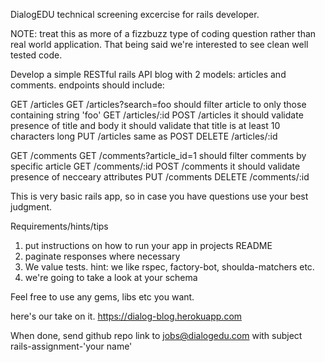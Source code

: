 DialogEDU technical screening excercise for rails developer.

NOTE: treat this as more of a fizzbuzz type of coding question rather than real world application. That being said we're interested to see clean well tested code.


Develop a simple RESTful rails API blog with 2 models: articles and comments.
  endpoints should include:

  GET /articles
  GET /articles?search=foo
    should filter article to only those containing string 'foo'
  GET /articles/:id
  POST /articles
    it should validate presence of title and body
    it should validate that title is at least 10 characters long
  PUT /articles
    same as POST
  DELETE /articles/:id

  GET /comments
  GET /comments?article_id=1
    should filter comments by specific article
  GET /comments/:id
  POST /comments
    it should validate presence of necceary attributes
  PUT /comments
  DELETE /comments/:id

This is very basic rails app, so in case you have questions use your best judgment.

Requirements/hints/tips

  1. put instructions on how to run your app in projects README
  2. paginate responses where necessary
  3. We value tests. hint: we like rspec, factory-bot, shoulda-matchers etc.
  4. we're going to take a look at your schema

Feel free to use any gems, libs etc you want.

here's our take on it. https://dialog-blog.herokuapp.com

When done, send github repo link to jobs@dialogedu.com with subject rails-assignment-'your name'
